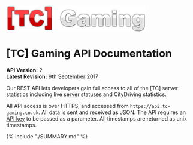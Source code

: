 ![](/assets/tc-gaming-logo-2x.png)

# [TC] Gaming API Documentation

**API Version:** 2  
**Latest Revision:** 9th September 2017  

Our REST API lets developers gain full access to all of the [TC] server statistics including live server statuses and CityDriving statistics.

All API access is over HTTPS, and accessed from `https://api.tc-gaming.co.uk`. All data is sent and received as JSON. The API requires an [API key](introduction/api-keys.md) to be passed as a parameter. All timestamps are returned as unix timestamps.

{% include "./SUMMARY.md" %}